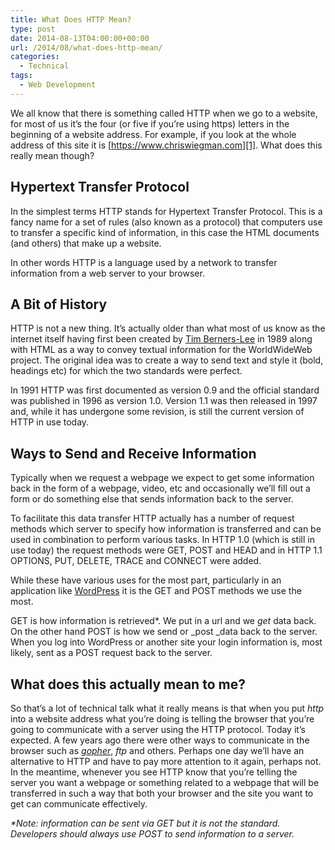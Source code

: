 ```yaml
---
title: What Does HTTP Mean?
type: post
date: 2014-08-13T04:00:00+00:00
url: /2014/08/what-does-http-mean/
categories:
  - Technical
tags:
  - Web Development
---
```


We all know that there is something called HTTP when we go to a website, for most of us it’s the four (or five if you’re using https) letters in the beginning of a website address. For example, if you look at the whole address of this site it is [https://www.chriswiegman.com][1]. What does this really mean though?

## Hypertext Transfer Protocol

In the simplest terms HTTP stands for Hypertext Transfer Protocol. This is a fancy name for a set of rules (also known as a protocol) that computers use to transfer a specific kind of information, in this case the HTML documents (and others) that make up a website.

In other words HTTP is a language used by a network to transfer information from a web server to your browser.

## A Bit of History

HTTP is not a new thing. It’s actually older than what most of us know as the internet itself having first been created by [Tim Berners-Lee](http://en.wikipedia.org/wiki/Tim_Berners-Lee) in 1989 along with HTML as a way to convey textual information for the WorldWideWeb project. The original idea was to create a way to send text and style it (bold, headings etc) for which the two standards were perfect.

In 1991 HTTP was first documented as version 0.9 and the official standard was published in 1996 as version 1.0. Version 1.1 was then released in 1997 and, while it has undergone some revision, is still the current version of HTTP in use today.

## Ways to Send and Receive Information

Typically when we request a webpage we expect to get some information back in the form of a webpage, video, etc and occasionally we’ll fill out a form or do something else that sends information back to the server.

To facilitate this data transfer HTTP actually has a number of request methods which server to specify how information is transferred and can be used in combination to perform various tasks. In HTTP 1.0 (which is still in use today) the request methods were GET, POST and HEAD and in HTTP 1.1 OPTIONS, PUT, DELETE, TRACE and CONNECT were added.

While these have various uses for the most part, particularly in an application like [WordPress](http://wordpress.org) it is the GET and POST methods we use the most.

GET is how information is retrieved*. We put in a url and we _get_ data back. On the other hand POST is how we send or _post _data back to the server. When you log into WordPress or another site your login information is, most likely, sent as a POST request back to the server.

## What does this actually mean to me?

So that’s a lot of technical talk what it really means is that when you put _http_ into a website address what you’re doing is telling the browser that you’re going to communicate with a server using the HTTP protocol. Today it’s expected. A few years ago there were other ways to communicate in the browser such as _[gopher](http://en.wikipedia.org/wiki/Gopher_(protocol))_, _ftp_ and others. Perhaps one day we’ll have an alternative to HTTP and have to pay more attention to it again, perhaps not. In the meantime, whenever you see HTTP know that you’re telling the server you want a webpage or something related to a webpage that will be transferred in such a way that both your browser and the site you want to get can communicate effectively.

_*Note: information can be sent via GET but it is not the standard. Developers should always use POST to send information to a server._

 [1]: https://www.chriswiegman.com "Chris Wiegman"